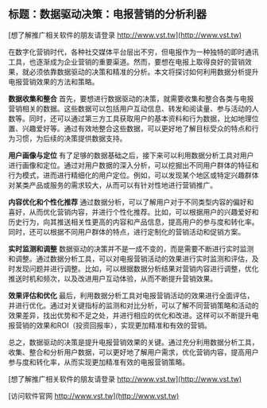 ## **标题：数据驱动决策：电报营销的分析利器**

[想了解推广相关软件的朋友请登录 http://www.vst.tw](http://www.vst.tw)

在数字化营销时代，各种社交媒体平台层出不穷，但电报作为一种独特的即时通讯工具，也逐渐成为企业营销的重要渠道。然而，要想在电报上取得良好的营销效果，就必须依靠数据驱动的决策和精准的分析。本文将探讨如何利用数据分析提升电报营销效果的方法和策略。

**数据收集和整合**
首先，要想进行数据驱动的决策，就需要收集和整合各类与电报营销相关的数据。这些数据可以包括用户互动信息、转发和阅读量、参与活动的人数等。同时，还可以通过第三方工具获取用户的基本资料和行为数据，比如地理位置、兴趣爱好等。通过有效地整合这些数据，可以更好地了解目标受众的特点和行为习惯，为后续的决策提供数据支持。

**用户画像与定位**
有了足够的数据基础之后，接下来可以利用数据分析工具对用户进行画像和定位。通过对用户数据的深入分析，可以挖掘出不同用户群体的特征和行为模式，进而进行精细化的用户定位。例如，可以发现某个地区或特定兴趣群体对某类产品或服务的需求较大，从而可以有针对性地进行营销推广。

**内容优化和个性化推荐**
通过数据分析，可以了解用户对于不同类型内容的偏好和喜好，从而优化营销内容，并进行个性化推荐。比如，可以根据用户的兴趣爱好和历史行为，向其推送相关性更高的内容和产品信息，提高用户的参与度和转化率。同时，还可以根据不同用户群体的特点，进行定制化的营销活动和促销方案。

**实时监测和调整**
数据驱动的决策并不是一成不变的，而是需要不断进行实时监测和调整。通过数据分析工具，可以对电报营销活动的效果进行实时监测和评估，及时发现问题并进行调整。比如，可以根据数据分析结果对营销内容进行调整，优化推送时机和频次，以及改进用户互动体验，从而不断提升营销效果。

**效果评估和优化**
最后，利用数据分析工具对电报营销活动的效果进行全面评估，并进行优化。通过对关键指标的监测和对比分析，可以了解不同营销策略和活动的效果差异，找出优势和不足之处，并进行相应的优化和改进。这样可以不断提升电报营销的效果和ROI（投资回报率），实现更加精准和有效的营销。

总之，数据驱动的决策是提升电报营销效果的关键。通过充分利用数据分析工具，收集、整合和分析用户数据，可以更好地了解用户需求，优化营销内容，提高用户参与度和转化率，从而实现更加精准有效的电报营销策略。

[想了解推广相关软件的朋友请登录 http://www.vst.tw](http://www.vst.tw)


[访问软件官网 http://www.vst.tw](http://www.vst.tw)
